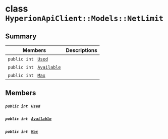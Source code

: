 # class `HyperionApiClient::Models::NetLimit` 

## Summary

 Members                                | Descriptions                                
----------------------------------------|---------------------------------------------
`public int ` [`Used`](#class_hyperion_api_client_1_1_models_1_1_net_limit_1ad431db80eec1fd252e52e4168511a052) | 
`public int ` [`Available`](#class_hyperion_api_client_1_1_models_1_1_net_limit_1a033a627d8d1544cc5c4bf22a3f69fdeb) | 
`public int ` [`Max`](#class_hyperion_api_client_1_1_models_1_1_net_limit_1a2c6a422f799e2d05c6c0df52afc04796) | 

## Members

##### `public int ` [`Used`](#class_hyperion_api_client_1_1_models_1_1_net_limit_1ad431db80eec1fd252e52e4168511a052) 

##### `public int ` [`Available`](#class_hyperion_api_client_1_1_models_1_1_net_limit_1a033a627d8d1544cc5c4bf22a3f69fdeb) 

##### `public int ` [`Max`](#class_hyperion_api_client_1_1_models_1_1_net_limit_1a2c6a422f799e2d05c6c0df52afc04796) 

